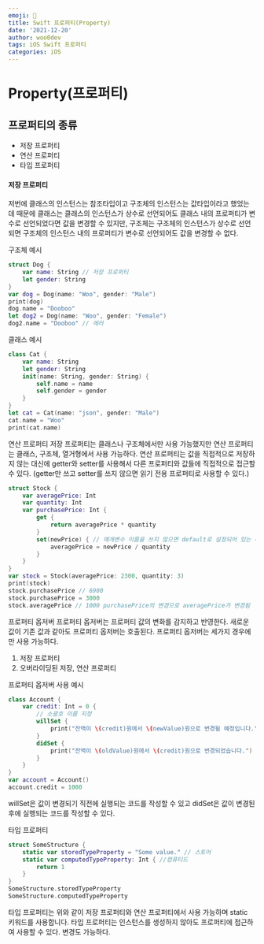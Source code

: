 ```yaml
---
emoji: 🐻
title: Swift 프로퍼티(Property)
date: '2021-12-20'
author: woo0dev
tags: iOS Swift 프로퍼티
categories: iOS
---
```


# Property(프로퍼티)  

## 프로퍼티의 종류
- 저장 프로퍼티
- 연산 프로퍼티
- 타입 프로퍼티

#### 저장 프로퍼티
저번에 클래스의 인스턴스는 참조타입이고 구조체의 인스턴스는 값타입이라고 했었는데 때문에 클래스는 클래스의 인스턴스가 상수로 선언되어도 클래스 내의 프로퍼티가 변수로 선언되었다면 값을 변경할 수 있지만, 구조체는 구조체의 인스턴스가 상수로 선언되면 구조체의 인스턴스 내의 프로퍼티가 변수로 선언되어도 값을 변경할 수 없다.  

구조체 예시
```swift
struct Dog {
    var name: String // 저장 프로퍼티
    let gender: String
}
var dog = Dog(name: "Woo", gender: "Male")
print(dog)
dog.name = "Dooboo"
let dog2 = Dog(name: "Woo", gender: "Female")
dog2.name = "Dooboo" // 에러
```

클래스 예시
```swift
class Cat {
    var name: String
    let gender: String
    init(name: String, gender: String) {
        self.name = name
        self.gender = gender
    }
}
let cat = Cat(name: "json", gender: "Male")
cat.name = "Woo"
print(cat.name)
```

연산 프로퍼티
저장 프로퍼티는 클래스나 구조체에서만 사용 가능했지만 연산 프로퍼티는 클래스, 구조체, 열거형에서 사용 가능하다. 연산 프로퍼티는 값을 직접적으로 저장하지 않는 대신에 getter와 setter를 사용해서 다른 프로퍼티와 값들에 직접적으로 접근할 수 있다. (getter만 쓰고 setter를 쓰지 않으면 읽기 전용 프로퍼티로 사용할 수 있다.)

```swift
struct Stock {
    var averagePrice: Int
    var quantity: Int
    var purchasePrice: Int {
        get {
            return averagePrice * quantity
        }
        set(newPrice) { // 매개변수 이름을 쓰지 않으면 default로 설정되어 있는 매개변수 이름인 newValue로 사용할 수 있다.
            averagePrice = newPrice / quantity
        }
    }
}
var stock = Stock(averagePrice: 2300, quantity: 3)
print(stock)
stock.purchasePrice // 6900
stock.purchasePrice = 3000
stock.averagePrice // 1000 purchasePrice의 변경으로 averagePrice가 변경됨
```

프로퍼티 옵저버
프로퍼티 옵저버는 프로퍼티 값의 변화를 감지하고 반영한다.
새로운 값이 기존 값과 같아도 프로퍼티 옵저버는 호출된다.
프로퍼티 옵저버는 세가지 경우에만 사용 가능하다.
1. 저장 프로퍼티
2. 오버라이딩된 저장, 연산 프로퍼티

프로퍼티 옵저버 사용 예시
```swift
class Account {
    var credit: Int = 0 {
        // 소괄호 이름 지정
        willSet {
            print("잔액이 \(credit)원에서 \(newValue)원으로 변경될 예정입니다.")
        }
        didSet {
            print("잔액이 \(oldValue)원에서 \(credit)원으로 변경되었습니다.")
        }
    }
}
var account = Account()
account.credit = 1000
```
willSet은 값이 변경되기 직전에 실행되는 코드를 작성할 수 있고 didSet은 값이 변경된 후에 실행되는 코드를 작성할 수 있다.

타입 프로퍼티
```swift
struct SomeStructure {
    static var storedTypeProperty = "Some value." // 스토어
    static var computedTypeProperty: Int { //컴퓨티드
        return 1
    }
}
SomeStructure.storedTypeProperty
SomeStructure.computedTypeProperty
```
타입 프로퍼티는 위와 같이 저장 프로퍼티와 연산 프로퍼티에서 사용 가능하며 static 키워드를 사용합니다. 타입 프로퍼티는 인스턴스를 생성하지 않아도 프로퍼티에 접근하여 사용할 수 있다. 변경도 가능하다.
